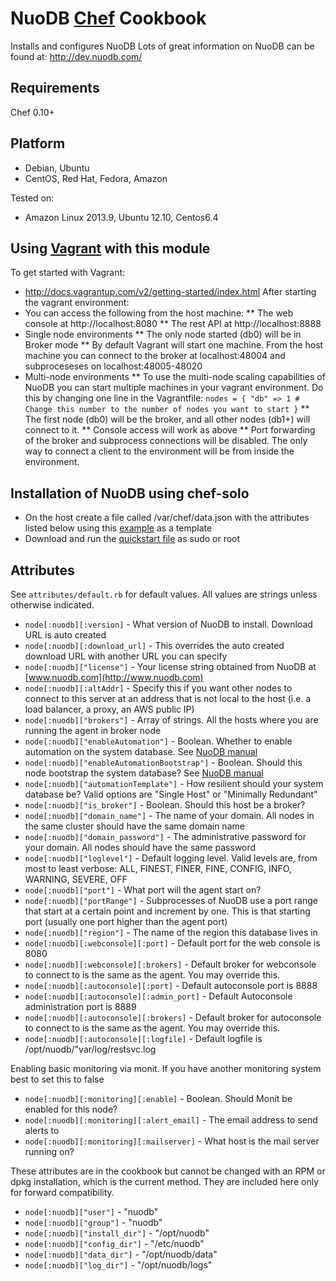 
NuoDB [Chef](http://www.getchef.com/chef/) Cookbook
===================================================
Installs and configures NuoDB
Lots of great information on NuoDB can be found at: http://dev.nuodb.com/

Requirements
------------
Chef 0.10+

Platform
--------
- Debian, Ubuntu
- CentOS, Red Hat, Fedora, Amazon

Tested on:
- Amazon Linux 2013.9, Ubuntu 12.10, Centos6.4

Using [Vagrant](http://www.vagrantup.com/) with this module
------------------------------
To get started with Vagrant:
* http://docs.vagrantup.com/v2/getting-started/index.html
After starting the vagrant environment:
* You can access the following from the host machine:
** The web console at http://localhost:8080
** The rest API at http://localhost:8888
* Single node environments
** The only node started (db0) will be in Broker mode
** By default Vagrant will start one machine. From the host machine you can connect to the broker at localhost:48004 and subproceseses on localhost:48005-48020
* Multi-node environments
** To use the multi-node scaling capabilities of NuoDB you can start multiple machines in your vagrant environment. Do this by changing one line in the Vagrantfile:
`nodes = {
  "db" => 1 # Change this number to the number of nodes you want to start
}`
** The first node (db0) will be the broker, and all other nodes (db1+) will connect to it.
** Console access will work as above
** Port forwarding of the broker and subprocess connections will be disabled. The only way to connect a client to the environment will be from inside the environment.

Installation of NuoDB using chef-solo
-------------------------------------
* On the host create a file called /var/chef/data.json with the attributes listed below using this [example](https://raw.github.com/nuodb/dbaas/master/solo_install/data.json) as a template
* Download and run the [quickstart file](https://raw.github.com/nuodb/dbaas/master/solo_install/nuodb_install.sh) as sudo or root

Attributes
----------
See `attributes/default.rb` for default values. All values are strings unless otherwise indicated.

* `node[:nuodb][:version]` - What version of NuoDB to install. Download URL is auto created
* `node[:nuodb][:download_url]` - This overrides the auto created download URL with another URL you can specify 
* `node[:nuodb]["license"]` - Your license string obtained from NuoDB at [www.nuodb.com](http://www.nuodb.com)
* `node[:nuodb][:altAddr]` - Specify this if you want other nodes to connect to this server at an address that is not local to the host (i.e. a load balancer, a proxy, an AWS public IP)
* `node[:nuodb]["brokers"]` - Array of strings. All the hosts where you are running the agent in broker node
* `node[:nuodb]["enableAutomation"]` - Boolean. Whether to enable automation on the system database. See [NuoDB manual](http://dev.nuodb.com)
* `node[:nuodb]["enableAutomationBootstrap"]` - Boolean. Should this node bootstrap the system database? See [NuoDB manual](http://dev.nuodb.com)
* `node[:nuodb]["automationTemplate"]` - How resilient should your system database be? Valid options are "Single Host" or "Minimally Redundant"
* `node[:nuodb]["is_broker"]` - Boolean. Should this host be a broker?
* `node[:nuodb]["domain_name"]` - The name of your domain. All nodes in the same cluster should have the same domain name
* `node[:nuodb]["domain_password"]` - The administrative password for your domain. All nodes should have the same password
* `node[:nuodb]["loglevel"]` - Default logging level. Valid levels are, from most to least verbose: ALL, FINEST, FINER, FINE, CONFIG, INFO, WARNING, SEVERE, OFF
* `node[:nuodb]["port"]` - What port will the agent start on?
* `node[:nuodb]["portRange"]` - Subprocesses of NuoDB use a port range that start at a certain point and increment by one. This is that starting port (usually one port higher than the agent port)
* `node[:nuodb]["region"]` - The name of the region this database lives in
* `node[:nuodb][:webconsole][:port]` - Default port for the web console is 8080
* `node[:nuodb][:webconsole][:brokers]` - Default broker for webconsole to connect to is the same as the agent. You may override this.
* `node[:nuodb][:autoconsole][:port]` - Default autoconsole port is 8888
* `node[:nuodb][:autoconsole][:admin_port]` - Default Autoconsole administration port is 8889
* `node[:nuodb][:autoconsole][:brokers]` - Default broker for autoconsole to connect to is the same as the agent. You may override this.
* `node[:nuodb][:autoconsole][:logfile]` - Default logfile is /opt/nuodb/"var/log/restsvc.log

Enabling basic monitoring via monit. 
If you have another monitoring system best to set this to false
* `node[:nuodb][:monitoring][:enable]` - Boolean. Should Monit be enabled for this node?
* `node[:nuodb][:monitoring][:alert_email]` - The email address to send alerts to
* `node[:nuodb][:monitoring][:mailserver]` - What host is the mail server running on?

These attributes are in the cookbook but cannot be changed with an RPM or dpkg installation, which is the current method. They are included here only for forward compatibility.
* `node[:nuodb]["user"]` - "nuodb"
* `node[:nuodb]["group"]` - "nuodb"
* `node[:nuodb]["install_dir"]` - "/opt/nuodb"
* `node[:nuodb]["config_dir"]` - "/etc/nuodb"
* `node[:nuodb]["data_dir"]` - "/opt/nuodb/data"
* `node[:nuodb]["log_dir"]` - "/opt/nuodb/logs"